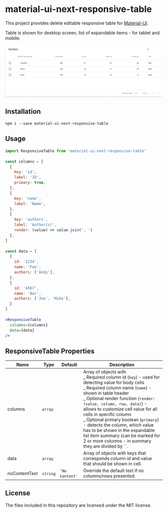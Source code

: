 # material-ui-next-responsive-table

This project provides delete editable responsive table for [Material-UI][material-ui].

Table is shown for desktop screen, list of expandable items - for tablet and mobile.

![Demo](demo.gif)

## Installation

```
npm i --save material-ui-next-responsive-table
```

## Usage

```jsx
import ResponsiveTable from 'material-ui-next-responsive-table'

const columns = [
  {
    key: 'id',
    label: 'ID',
    primary: true,
  },
  {
    key: 'name',
    label: 'Name',
  },
  {
    key: 'authors',
    label: 'Author(s)',
    render: (value) => value.join(', ')
  },
]

const data = [
  {
    id: '1234',
    name: 'Foo',
    authors: ['Andy'],
  },
  {
    id: '4567',
    name: 'Bar',
    authors: ['Joe', 'Mike'],
  }
]

<ResponsiveTable
  columns={columns}
  data={data}
/>
```

## ResponsiveTable Properties

| Name          | Type     | Default        | Description                                                                                                                                                                                                                                                                                                                                                                                                                                                                                                             |
| ------------- | -------- | -------------- | ----------------------------------------------------------------------------------------------------------------------------------------------------------------------------------------------------------------------------------------------------------------------------------------------------------------------------------------------------------------------------------------------------------------------------------------------------------------------------------------------------------------------- |
| columns       | `array`  |                | Array of objects with <br/> _ Required column id (`key`) - used for detecting value for body cells <br/> _ Required column name (`name`) - shown in table header <br/> _ Optional render function (`render: (value, column, row, data)`) - allows to customize cell value for all cells in specific column <br/> _ Optional primary boolean (`primary`) - detects the column, which value has to be shown in the expandable list item summary (can be marked for 2 or more columns - in summary they are divided by ``. |
| data          | `array`  |                | Array of objects with keys that corresponds column id and value that should be shown in cell.                                                                                                                                                                                                                                                                                                                                                                                                                           |
| noContentText | `string` | `'No Content'` | Override the default text if no columns/rows presented.                                                                                                                                                                                                                                                                                                                                                                                                                                                                 |

## License

The files included in this repository are licensed under the MIT license.

[material-ui]: https://material-ui-next.com/

